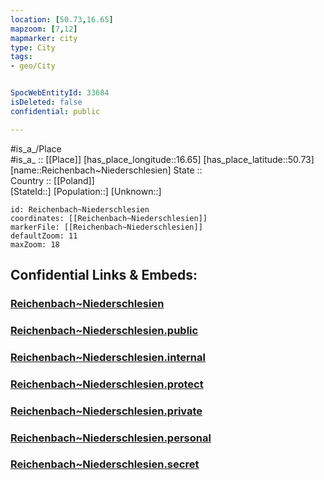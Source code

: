```yaml
---
location: [50.73,16.65] 
mapzoom: [7,12] 
mapmarker: city 
type: City
tags:
- geo/City


SpocWebEntityId: 33684
isDeleted: false
confidential: public

---
```

#is_a_/Place  
#is_a_ :: [[Place]] 
[has_place_longitude::16.65] 
[has_place_latitude::50.73] 
[name::Reichenbach~Niederschlesien] 
State ::  
Country :: [[Poland]]  
[StateId::] 
[Population::] 
[Unknown::] 


```leaflet
id: Reichenbach~Niederschlesien
coordinates: [[Reichenbach~Niederschlesien]] 
markerFile: [[Reichenbach~Niederschlesien]] 
defaultZoom: 11 
maxZoom: 18
```


## Confidential Links & Embeds: 

### [Reichenbach~Niederschlesien](/_Standards/Earth/Continent/Europe/Europe~East/Poland/Provinces~Poland/Lower_Silesian/City/Reichenbach~Niederschlesien.md) 

### [Reichenbach~Niederschlesien.public](/_public/Earth/Continent/Europe/Europe~East/Poland/Provinces~Poland/Lower_Silesian/City/Reichenbach~Niederschlesien.public.md) 

### [Reichenbach~Niederschlesien.internal](/_internal/Earth/Continent/Europe/Europe~East/Poland/Provinces~Poland/Lower_Silesian/City/Reichenbach~Niederschlesien.internal.md) 

### [Reichenbach~Niederschlesien.protect](/_protect/Earth/Continent/Europe/Europe~East/Poland/Provinces~Poland/Lower_Silesian/City/Reichenbach~Niederschlesien.protect.md) 

### [Reichenbach~Niederschlesien.private](/_private/Earth/Continent/Europe/Europe~East/Poland/Provinces~Poland/Lower_Silesian/City/Reichenbach~Niederschlesien.private.md) 

### [Reichenbach~Niederschlesien.personal](/_personal/Earth/Continent/Europe/Europe~East/Poland/Provinces~Poland/Lower_Silesian/City/Reichenbach~Niederschlesien.personal.md) 

### [Reichenbach~Niederschlesien.secret](/_secret/Earth/Continent/Europe/Europe~East/Poland/Provinces~Poland/Lower_Silesian/City/Reichenbach~Niederschlesien.secret.md)

